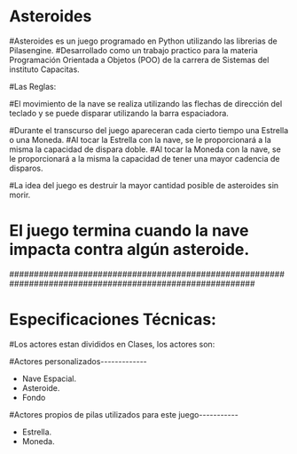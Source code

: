 # Asteroides

#Asteroides es un juego programado en Python utilizando las librerias de Pilasengine.
#Desarrollado como un trabajo practico para la materia Programación Orientada a Objetos (POO) de la carrera de Sistemas del
instituto Capacitas.

#Las Reglas:

#El movimiento de la nave se realiza utilizando las flechas de dirección del teclado y se puede disparar utilizando la
barra espaciadora.

#Durante el transcurso del juego apareceran cada cierto tiempo una Estrella o una Moneda.
#Al tocar la Estrella con la nave, se le proporcionará a la misma la capacidad de dispara doble.
#Al tocar la Moneda con la nave, se le proporcionará a la misma la capacidad de tener una mayor cadencia de disparos.

#La idea del juego es destruir la mayor cantidad posible de asteroides sin morir. 
# El juego termina cuando la nave impacta contra algún asteroide.


##########################################################################################################

# Especificaciones Técnicas:

#Los actores estan divididos en Clases, los actores son:

#Actores personalizados-------------

- Nave Espacial.
- Asteroide.
- Fondo

#Actores propios de pilas utilizados para este juego-----------

- Estrella.
- Moneda.
